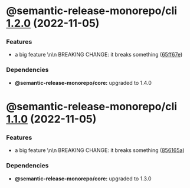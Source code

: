 # @semantic-release-monorepo/cli [1.2.0](https://github.com/bubkoo/semantic-release-monorepo/compare/@semantic-release-monorepo/cli@1.1.0...@semantic-release-monorepo/cli@1.2.0) (2022-11-05)


### Features

* a big feature \n\n BREAKING CHANGE: it breaks something ([65ff67e](https://github.com/bubkoo/semantic-release-monorepo/commit/65ff67ea75a9e61d00a7b9f8a9e30a854cfb2598))





### Dependencies

* **@semantic-release-monorepo/core:** upgraded to 1.4.0

# @semantic-release-monorepo/cli [1.1.0](https://github.com/bubkoo/semantic-release-monorepo/compare/@semantic-release-monorepo/cli@1.0.32...@semantic-release-monorepo/cli@1.1.0) (2022-11-05)


### Features

* a big feature \n\n BREAKING CHANGE: it breaks something ([856165a](https://github.com/bubkoo/semantic-release-monorepo/commit/856165afe3188c185f5111dad0c049ba8a1b9e6c))





### Dependencies

* **@semantic-release-monorepo/core:** upgraded to 1.3.0

